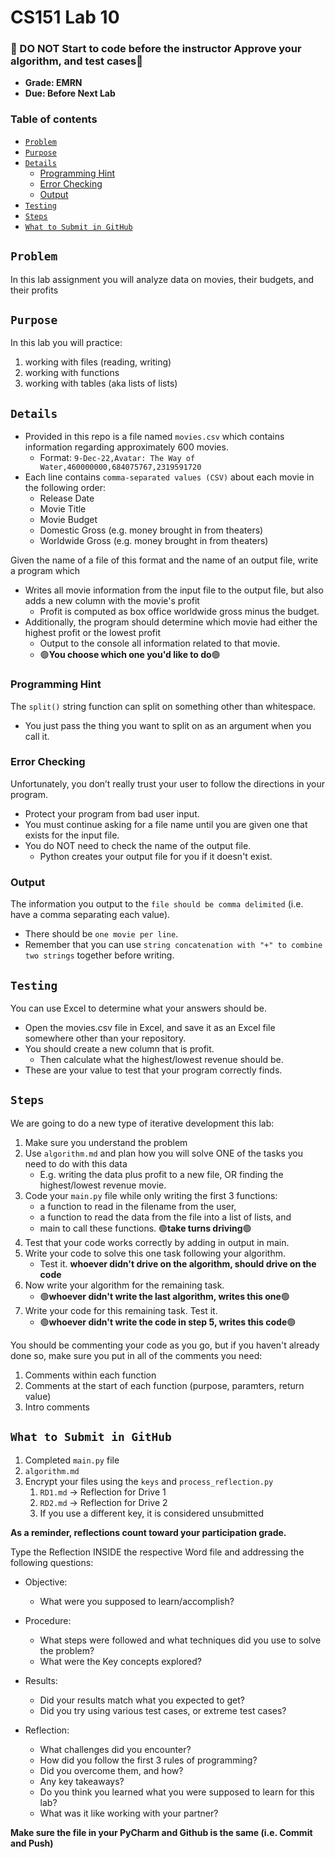 <h1>CS151 Lab 10</h1>

 <h3>🔴 DO NOT Start to code before the instructor Approve your algorithm, and test cases🔴</h3>

- **Grade: EMRN**
- **Due: Before Next Lab**

<h3>Table of contents</h3>

  * [`Problem`](#problem)
  * [`Purpose`](#purpose)
  * [`Details`](#details)
    * [Programming Hint](#programming-hint)
    * [Error Checking](#error-checking)
    * [Output](#output)
  * [`Testing`](#testing)
  * [`Steps`](#steps)
  * [`What to Submit in GitHub`](#what-to-submit-in-github)


## `Problem`

In this lab assignment you will analyze data on movies, their budgets, and their profits

## `Purpose`

In this lab you will practice:

1. working with files (reading, writing)
2. working with functions
3. working with tables (aka lists of lists)

## `Details`

- Provided in this repo is a file named `movies.csv` which contains information regarding approximately 600 movies. 
  - Format: `9-Dec-22,Avatar: The Way of Water,460000000,684075767,2319591720`
- Each line contains `comma-separated values (CSV)` about each movie in the following order:
  * Release Date
  * Movie Title
  * Movie Budget
  * Domestic Gross (e.g. money brought in from theaters)
  * Worldwide Gross (e.g. money brought in from theaters)


Given the name of a file of this format and the name of an output file, write a program which
- Writes all movie information from the input file to the output file, but also adds a new column with the movie's profit 
  - Profit is computed as box office worldwide gross minus the budget. 
- Additionally, the program should determine which movie had either the highest profit or the lowest profit 
  - Output to the console all information related to that movie. 
  - 🟢**You choose which one you'd like to do**🟢

### Programming Hint

The `split()` string function can split on something other than whitespace. 
- You just pass the thing you want to split on as an argument when you call it.

### Error Checking
Unfortunately, you don’t really trust your user to follow the directions in your program.
- Protect your program from bad user input.  
- You must continue asking for a file name until you are given one that exists for the input file. 
- You do NOT need to check the name of the output file.
  - Python creates your output file for you if it doesn't exist.

### Output
The information you output to the `file should be comma delimited` (i.e. have a comma separating each value). 
- There should be `one movie per line`. 
- Remember that you can use `string concatenation with "+" to combine two strings` together before writing.

## `Testing`

You can use Excel to determine what your answers should be. 
- Open the movies.csv file in Excel, and save it as an Excel file somewhere other than your repository. 
- You should create a new column that is profit. 
  - Then calculate what the highest/lowest revenue should be. 
- These are your value to test that your program correctly finds.

## `Steps`

We are going to do a new type of iterative development this lab:

1. Make sure you understand the problem
2. Use `algorithm.md` and plan how you will solve ONE of the tasks you need to do with this data 
   - E.g. writing the data plus profit to a new file, OR finding the highest/lowest revenue movie. 
3. Code your `main.py` file while only writing the first 3 functions: 
   - a function to read in the filename from the user, 
   - a function to read the data from the file into a list of lists, and 
   - main to call these functions. 🟢**take turns driving**🟢
4. Test that your code works correctly by adding in output in main.
5. Write your code to solve this one task following your algorithm. 
   - Test it. **whoever didn't drive on the algorithm, should drive on the code**
6. Now write your algorithm for the remaining task.
   - 🟢**whoever didn't write the last algorithm, writes this one**🟢
7. Write your code for this remaining task. Test it. 
   - 🟢**whoever didn't write the code in step 5, writes this code**🟢

You should be commenting your code as you go, but if you haven't already done so, make sure you put in all of the comments you need:
1. Comments within each function
2. Comments at the start of each function (purpose, paramters, return value)
3. Intro comments


## `What to Submit in GitHub`

1. Completed `main.py` file  
2. `algorithm.md`
3. Encrypt your files using the `keys` and `process_reflection.py`
   1. `RD1.md` -> Reflection for Drive 1
   2. `RD2.md` -> Reflection for Drive 2
   3. If you use a different key, it is considered unsubmitted

**As a reminder, reflections count toward your participation grade.**

Type the Reflection INSIDE the respective Word file and addressing the following questions:

 - Objective:
   - What were you supposed to learn/accomplish?

 - Procedure:
   - What steps were followed and what techniques did you use to solve the problem?
   - What were the Key concepts explored?

 - Results:
   - Did your results match what you expected to get?
   - Did you try using various test cases, or extreme test cases?
  
 - Reflection:
   - What challenges did you encounter? 
   - How did you follow the first 3 rules of programming?
   - Did you overcome them, and how? 
   - Any key takeaways? 
   - Do you think you learned what you were supposed to learn for this lab? 
   - What was it like working with your partner?

**Make sure the file in your PyCharm and Github is the same (i.e. Commit and Push)**